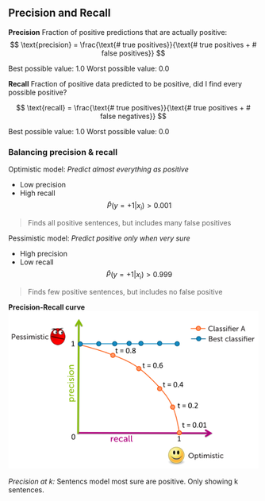 ## Precision and Recall
**Precision**
Fraction of positive predictions that are actually positive:
$$
\text{precision} = \frac{\text{# true positives}}{\text{# true positives + # false positives}}
$$

Best possible value: 1.0
Worst possible value: 0.0

**Recall**
Fraction of positive data predicted to be positive, did I find every possible positive?

$$
\text{recall} = \frac{\text{# true positives}}{\text{# true positives + # false negatives}}
$$

Best possible value: 1.0
Worst possible value: 0.0

### Balancing precision & recall
Optimistic model:
*Predict almost everything as positive*
- Low precision
- High recall
$$
\hat{P}(y=+1 \vert x_i) > 0.001
$$
> Finds all positive sentences, but includes many false positives

Pessimistic model:
*Predict positive only when very sure*
- High precision
- Low recall
$$
\hat{P}(y=+1 \vert x_i) > 0.999
$$
> Finds few positive sentences, but includes no false positive

**Precision-Recall curve**
![Precision Recall Curve](img/PrecisionRecallCurve.png)

*Precision at k:* Sentencs model most sure are positive. Only showing k sentences.
